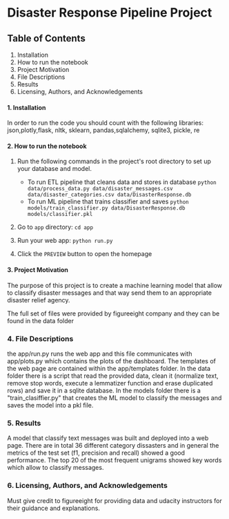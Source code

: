 # Disaster Response Pipeline Project

## Table of Contents

1. Installation
2. How to run the notebook
3. Project Motivation
4. File Descriptions
5. Results
6. Licensing, Authors, and Acknowledgements


#### 1. Installation

In order to run the code you should count with the following libraries: json,plotly,flask, 
nltk, sklearn, pandas,sqlalchemy, sqlite3, pickle, re 

#### 2. How to run the notebook

1. Run the following commands in the project's root directory to set up your database and model.

    - To run ETL pipeline that cleans data and stores in database
        `python data/process_data.py data/disaster_messages.csv data/disaster_categories.csv data/DisasterResponse.db`
    - To run ML pipeline that trains classifier and saves
        `python models/train_classifier.py data/DisasterResponse.db models/classifier.pkl`

2. Go to `app` directory: `cd app`
3. Run your web app: `python run.py`
4. Click the `PREVIEW` button to open the homepage

#### 3. Project Motivation

The purpose of this project is to create a machine learning model that allow to classify disaster messages and
that way send them to an appropriate disaster relief agency.

The full set of files were provided by figureeight company and they can be found in the data folder

### 4. File Descriptions

the app/run.py runs the web app and this file communicates with app/plots.py which contains the plots of the dashboard.
The templates of the web page are contained within the app/templates folder. In the data folder there is a script that read the provided
data, clean it (normalize text, remove stop words, execute a lemmatizer function and erase duplicated rows) and save it in a sqlite database.
In the models folder there is a "train_clasiffier.py" that creates the ML model to classify the messages and saves the model into a pkl file.

### 5. Results

A model that classify text messages was built and deployed into a web page. There are in total 36 different category dissasters and in general the metrics
of the test set (f1, precision and recall) showed a good performance. The top 20 of the most frequent unigrams showed key words which allow to classify messages.


### 6. Licensing, Authors, and Acknowledgements
Must give credit to figureeight for providing data and udacity instructors for their guidance and explanations.

